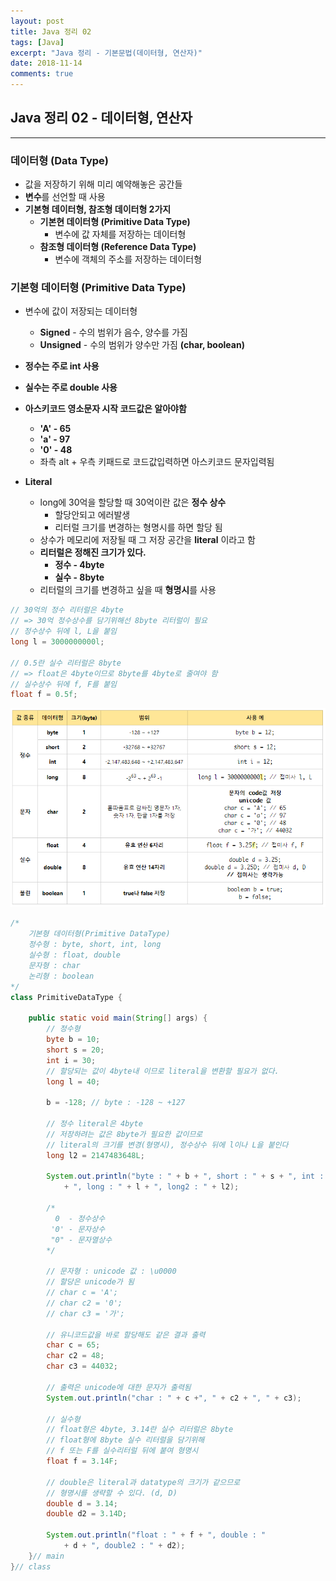 ```yaml
---
layout: post
title: Java 정리 02
tags: [Java]
excerpt: "Java 정리 - 기본문법(데이터형, 연산자)"
date: 2018-11-14
comments: true
---
```


## Java 정리 02 - 데이터형, 연산자

---

### 데이터형 (Data Type)

* 값을 저장하기 위해 미리 예약해놓은 공간들
* **변수**를 선언할 때 사용
* **기본형 데이터형, 참조형 데이터형 2가지**
    * **기본현 데이터형 (Primitive Data Type)**
        * 변수에 값 자체를 저장하는 데이터형
    * **참조형 데이터형 (Reference Data Type)**
        * 변수에 객체의 주소를 저장하는 데이터형


### 기본형 데이터형 (Primitive Data Type)

* 변수에 값이 저장되는 데이터형
    * **Signed** - 수의 범위가 음수, 양수를 가짐
    * **Unsigned** - 수의 범위가 양수만 가짐 **(char, boolean)**
* **정수는 주로 int 사용**
* **실수는 주로 double 사용**
* **아스키코드 영소문자 시작 코드값은 알아야함**
    * **'A' - 65**
    * **'a' - 97**
    * **'0' - 48**
    * 좌측 alt + 우측 키패드로 코드값입력하면 아스키코드 문자입력됨

* **Literal**
    * long에 30억을 할당할 때 30억이란 값은 **정수 상수**
        * 할당안되고 에러발생
        * 리터럴 크기를 변경하는 형명시를 하면 할당 됨
    * 상수가 메모리에 저장될 때 그 저장 공간을 **literal** 이라고 함
    * **리터럴은 정해진 크기가 있다.**
        * **정수 - 4byte**
        * **실수 - 8byte**
    * 리터럴의 크기를 변경하고 싶을 때 **형명시**를 사용

```java
// 30억의 정수 리터럴은 4byte
// => 30억 정수상수를 담기위해선 8byte 리터럴이 필요
// 정수상수 뒤에 l, L을 붙임
long l = 3000000000l; 

// 0.5란 실수 리터럴은 8byte
// => float은 4byte이므로 8byte를 4byte로 줄여야 함
// 실수상수 뒤에 f, F를 붙임
float f = 0.5f;
```

![01](https://github.com/younggeun0/younggeun0.github.io/blob/master/_posts/img/java/02/01.PNG?raw=true)


```java
/*
	기본형 데이터형(Primitive DataType)
	정수형 : byte, short, int, long
	실수형 : float, double
	문자형 : char
	논리형 : boolean
*/
class PrimitiveDataType {
	
	public static void main(String[] args) {
		// 정수형
		byte b = 10;
		short s = 20;
		int i = 30;
		// 할당되는 값이 4byte내 이므로 literal을 변환할 필요가 없다.
		long l = 40;
		
		b = -128; // byte : -128 ~ +127
		
		// 정수 literal은 4byte
		// 저장하려는 값은 8byte가 필요한 값이므로 
		// literal의 크기를 변경(형명시), 정수상수 뒤에 l이나 L을 붙인다
		long l2 = 2147483648L;
		
		System.out.println("byte : " + b + ", short : " + s + ", int : " + i 
			+ ", long : " + l + ", long2 : " + l2);

		/*
		  0  - 정수상수
		 '0' - 문자상수
		 "0" - 문자열상수
		*/

		// 문자형 : unicode 값 : \u0000
		// 할당은 unicode가 됨
		// char c = 'A';
		// char c2 = '0';
		// char c3 = '가';

		// 유니코드값을 바로 할당해도 같은 결과 출력
		char c = 65;
		char c2 = 48;
		char c3 = 44032;

		// 출력은 unicode에 대한 문자가 출력됨
		System.out.println("char : " + c +", " + c2 + ", " + c3);

		// 실수형 
		// float형은 4byte, 3.14란 실수 리터럴은 8byte
		// float형에 8byte 실수 리터럴을 담기위해
		// f 또는 F를 실수리터럴 뒤에 붙여 형명시
		float f = 3.14F;

		// double은 literal과 datatype의 크기가 같으므로
		// 형명시를 생략할 수 있다. (d, D)
		double d = 3.14;
		double d2 = 3.14D;

		System.out.println("float : " + f + ", double : "
			+ d + ", double2 : " + d2);
	}// main 
}// class
```

